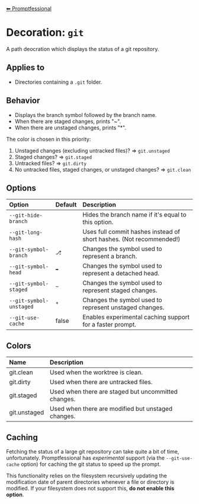 [⬅ Promptfessional](../README.md#documentation)

# Decoration: `git`

A path deocration which displays the status of a git repository.

## Applies to

- Directories containing a `.git` folder. 

## Behavior

- Displays the branch symbol followed by the branch name.
- When there are staged changes, prints "~".
- When there are unstaged changes, prints "*".

The color is chosen in this priority: 

1. Unstaged changes (excluding untracked files)? => `git.unstaged`
2. Staged changes? => `git.staged`
3. Untracked files? => `git.dirty`
4. No untracked files, staged changes, or unstaged changes? => `git.clean`

## Options

|Option|Default|Description|
|:--|:--|:--|
|`--git-hide-branch`||Hides the branch name if it's equal to this option.|
|`--git-long-hash`||Uses full commit hashes instead of short hashes. (Not recommended!)|
|`--git-symbol-branch`|`⎇ `|Changes the symbol used to represent a branch.|
|`--git-symbol-head`|`➦`|Changes the symbol used to represent a detached head.|
|`--git-symbol-staged`|`~`|Changes the symbol used to represent staged changes.|
|`--git-symbol-unstaged`|`*`|Changes the symbol used to represent unstaged changes.|
|`--git-use-cache`|false|Enables experimental caching support for a faster prompt.|

## Colors

|Name|Description|
|:--|:--|
|git.clean|Used when the worktree is clean.|
|git.dirty|Used when there are untracked files.|
|git.staged|Used when there are staged but uncommitted changes.|
|git.unstaged|Used when there are modified but unstaged changes.|

## Caching

Fetching the status of a large git repository can take quite a bit of time, unfortunately. Promptfessional has *experimental* support (via the `--git-use-cache` option) for caching the git status to speed up the prompt.

This functionality relies on the filesystem recursively updating the modification date of parent directories whenever a file or directory is modified. If your filesystem does not support this, **do not enable this option**.
